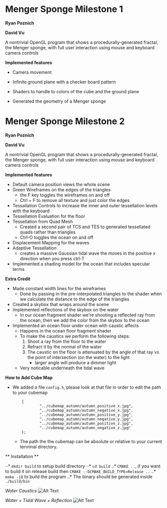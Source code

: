 # Menger Sponge Milestone 1

**Ryan Poznich**

**David Vu**

A nontrivial OpenGL program that shows a procedurally-generated fractal, the Menger sponge, with full user interaction using mouse and keyboard camera controls

**Implemented features**

* Camera movement

* Infinite ground plane with a checker board pattern

* Shaders to handle to colors of the cube and the ground plane

* Generated the geometry of a Menger sponge


# Menger Sponge Milestone 2

**Ryan Poznich**

**David Vu**

A nontrivial OpenGL program that shows a procedurally-generated fractal, the Menger sponge, with full user interaction using mouse and keyboard camera controls

**Implemented features**

* Default camera position views the whole scene
* Green Wireframes on the edges of the triangles
    - the F key toggles the wireframes on and off
    - Ctrl + F to remove all texture and just color the edges
* Tessallation Controls to increase the inner and outer tessellation levels with the keyboard
* Tessellation Evaluation for the floor
* Tessellation from Quad Mesh 
    - Created a second pair of TCS and TES to generated tessellated quads rather than triangles
    - Ctrl-O toggles the ocean on and off
* Displacement Mapping for the waves
* Adaptive Tessellation
    - creates a massive Gaussian tidal wave the moves in the positive x direction when you press ctrl-T
* Implemented a shading model for the ocean that includes specular terms

**Extra Credit**

* Made constant width lines for the wireframes
    - Done by passing in the pre-interpolated triangles to the shader when we calculate the distance to the edge of the triangles
* Created a skybox that wraps around the scene
* Implemented reflections of the skybox on the water
    - In our ocean fragment shader we're shooting a reflected ray from the ocean, then we add the color from the skybox to the ocean
* Implemented an ocean floor under ocean with caustic affects
    - Happens in the ocean floor fragment shader
    - To make the caustics we perform the following steps:
        1. Shoot a ray from the floor to the water
        2. Refract it by the normal of the water
        3. The caustic on the floor is attenuated by the angle of that ray vs the point of intersection (on the water) to the light
            - larger angle will produce a dimmer light
    - Very noticable underneath the tidal wave


**How to Add Cube Map**

* We added a file `config.h`, please look at that file in order to edit the path to your cubemap

    ```std::vector<std::string> faces
        {
                "../cubemap_autumn/autumn_positive_x.jpg",
                "../cubemap_autumn/autumn_negative_x.jpg",
                "../cubemap_autumn/autumn_positive_y.jpg",
                "../cubemap_autumn/autumn_negative_y.jpg",
                "../cubemap_autumn/autumn_positive_z.jpg",
                "../cubemap_autumn/autumn_negative_z.jpg"
        };
    ```

    - The path the the cubemap can be absolute or relative to your current terminal directory.


** Installation **

⋅⋅*  `mkdir build` to setup build directory
⋅⋅*  `cd build`
..* `CMAKE ..`, if you want to build it on release build then `CMAKE --DCMAKE_BUILD_TYPE=Release ..`
..* `make -j8` to build the program
..* The binary should be generated inside `./build/bin`



*Water Caustics*
![Alt Text](https://media.giphy.com/media/vFKqnCdLPNOKc/giphy.gif)

*Water + Tidal Wave + Reflection*
![Alt Text](https://media.giphy.com/media/XJeM1TiY3jI6JZKI4Z/giphy-downsized-large.gif)